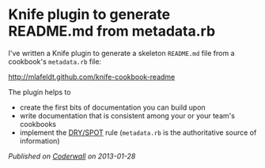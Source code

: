 # Knife plugin to generate README.md from metadata.rb

I've written a Knife plugin to generate a skeleton `README.md` file from a cookbook's `metadata.rb` file:

http://mlafeldt.github.com/knife-cookbook-readme

The plugin helps to

- create the first bits of documentation you can build upon
- write documentation that is consistent among your or your team's cookbooks
- implement the [DRY/SPOT](http://c2.com/cgi/wiki?DontRepeatYourself) rule (`metadata.rb` is the authoritative source of information)

_Published on [Coderwall](https://coderwall.com/p/xxx) on 2013-01-28_
